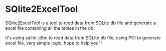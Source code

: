 # SQlite2ExcelTool
SQlite2ExcelTool is a tool to read data from SQLite db file and generate a excel file containing all the tables in the db.

It's using sqlite-jdbc to read data from SQLite db file, using POI to generate excel file, very simple logic, hope to help you^^